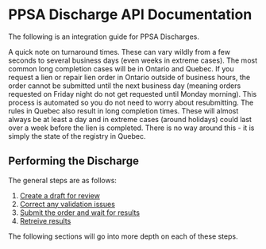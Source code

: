 # PPSA Discharge API Documentation

The following is an integration guide for PPSA Discharges.

A quick note on turnaround times. These can vary wildly from a few seconds to several business days (even weeks in extreme cases). The most common long completion cases will be in Ontario and Quebec. If you request a lien or repair lien order in Ontario outside of business hours, the order cannot be submitted until the next business day (meaning orders requested on Friday night do not get requested until Monday morning). This process is automated so you do not need to worry about resubmitting. The rules in Quebec also result in long completion times. These will almost always be at least a day and in extreme cases (around holidays) could last over a week before the lien is completed. There is no way around this - it is simply the state of the registry in Quebec.

## Performing the Discharge

The general steps are as follows:
1. [Create a draft for review](https://github.com/Reg-Hub/API/blob/main/PPSA%20Discharges/1.%20Create%20a%20Draft%20for%20Review.md)
2. [Correct any validation issues](https://github.com/Reg-Hub/API/blob/main/PPSA%20Searches/2.%20Correct%20Any%20Validation%20Issues.md)
3. [Submit the order and wait for results](https://github.com/Reg-Hub/API/blob/main/PPSA%20Searches/3.%20Submit%20Order%20and%20Wait%20for%20Results.md)
4. [Retreive results](https://github.com/Reg-Hub/API/blob/main/PPSA%20Searches/4.%20Retreive%20Results.md)

The following sections will go into more depth on each of these steps.
